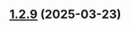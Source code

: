 ## [1.2.9](https://github.com/ElsiKora/NestJS-AWS-Parameter-Store-Config/compare/v1.2.8...v1.2.9) (2025-03-23)

